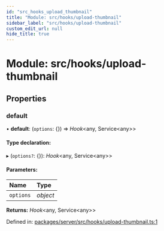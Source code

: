 ```yaml
---
id: "src_hooks_upload_thumbnail"
title: "Module: src/hooks/upload-thumbnail"
sidebar_label: "src/hooks/upload-thumbnail"
custom_edit_url: null
hide_title: true
---
```


# Module: src/hooks/upload-thumbnail

## Properties

### default

• **default**: (`options`: {}) => *Hook*<any, Service<any\>\>

#### Type declaration:

▸ (`options?`: {}): *Hook*<any, Service<any\>\>

#### Parameters:

Name | Type |
:------ | :------ |
`options` | *object* |

**Returns:** *Hook*<any, Service<any\>\>

Defined in: [packages/server/src/hooks/upload-thumbnail.ts:1](https://github.com/xr3ngine/xr3ngine/blob/7650c2bea/packages/server/src/hooks/upload-thumbnail.ts#L1)
